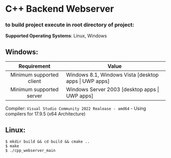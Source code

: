 # C++ Backend Webserver

### to build project execute in root directory of project:

__Supported Operating Systems__: Linux, Windows  

## Windows:
|        Requirement       | Value                                                 |
|:------------------------:|-------------------------------------------------------|
| Minimum supported client | Windows 8.1, Windows Vista [desktop apps \| UWP apps] |
| Minimum supported server | Windows Server 2003 [desktop apps \| UWP apps]        |

Compiler: `Visual Studio Community 2022 Realease - amd64` - Using compilers for 17.9.5 (x64 Architecture)  

## Linux:
```
$ mkdir build && cd build && cmake ..
$ make
$ ./cpp_webserver_main
```
